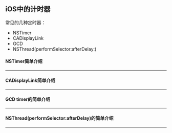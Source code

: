 ## iOS中的计时器

常见的几种定时器：

- NSTimer
- CADisplayLink
- GCD
- NSThread(performSelector:afterDelay:)



#### NSTimer简单介绍

----



#### CADisplayLink简单介绍

----



#### GCD timer的简单介绍

----



#### NSThread(performSelector:afterDelay)的简单介绍

-----





